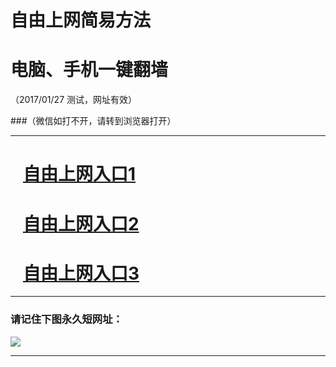 # 自由上网简易方法

# 电脑、手机一键翻墙

（2017/01/27 测试，网址有效）

###（微信如打不开，请转到浏览器打开）

***


# &nbsp;&nbsp; <a href="http://fqtz-3175.fqtz99.info/?uid=1 " target="_blank">自由上网入口1</a>
# &nbsp;&nbsp; <a href="http://fqtz-3176.fqtz99.info/?uid=2 " target="_blank">自由上网入口2</a>
# &nbsp;&nbsp; <a href="https://github.com/ogate/ogate/blob/master/README.md?0125" target="_blank">自由上网入口3</a>
***

### 请记住下图永久短网址：

<img src="https://camo.githubusercontent.com/315789f0cf6de46cd8d672d3a45e27e6a7f592a1/68747470733a2f2f6671747a2d3939392e6671313030312e636f6d2f7069632f796a66712d32303137303131396f6b2e706e67" /> 


***

